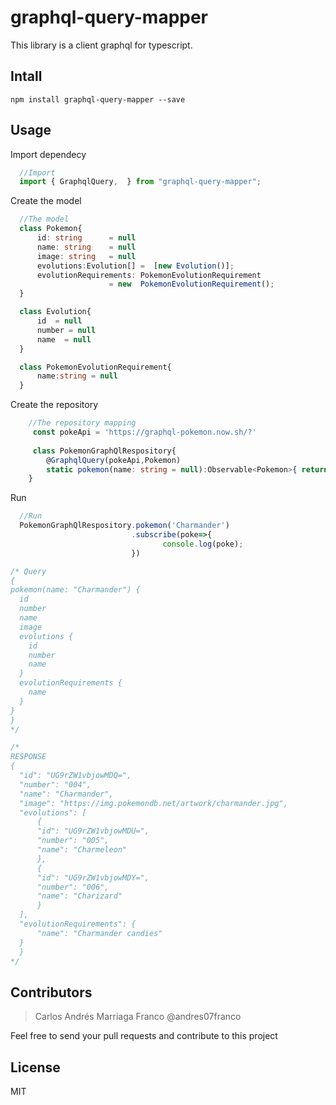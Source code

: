 # graphql-query-mapper

This  library is a client graphql for typescript.

## Intall

    npm install graphql-query-mapper --save

## Usage

 Import  dependecy

  ```typescript
    //Import 
    import { GraphqlQuery,  } from "graphql-query-mapper";
  ```

Create the model

  ```typescript
    //The model
    class Pokemon{
        id: string      = null
        name: string    = null
        image: string   = null
        evolutions:Evolution[] =  [new Evolution()];
        evolutionRequirements: PokemonEvolutionRequirement 
                        = new  PokemonEvolutionRequirement();
    }

    class Evolution{
        id  = null
        number = null
        name  = null
    }

    class PokemonEvolutionRequirement{
        name:string = null
    }
```
Create the repository
```typescript
    //The repository mapping
     const pokeApi = 'https://graphql-pokemon.now.sh/?'
     
     class PokemonGraphQlRespository{
        @GraphqlQuery(pokeApi,Pokemon)
        static pokemon(name: string = null):Observable<Pokemon>{ return }
    }
```
Run 
  ```typescript
    //Run
    PokemonGraphQlRespository.pokemon('Charmander')
                             .subscribe(poke=>{
                                    console.log(poke); 
                             })

/* Query 
{
  pokemon(name: "Charmander") {
    id
    number
    name
    image
    evolutions {
      id
      number
      name
    }
    evolutionRequirements {
      name
    }
  }
}
*/

/*
RESPONSE
{
    "id": "UG9rZW1vbjowMDQ=",
    "number": "004",
    "name": "Charmander",
    "image": "https://img.pokemondb.net/artwork/charmander.jpg",
    "evolutions": [
        {
        "id": "UG9rZW1vbjowMDU=",
        "number": "005",
        "name": "Charmeleon"
        },
        {
        "id": "UG9rZW1vbjowMDY=",
        "number": "006",
        "name": "Charizard"
        }
    ],
    "evolutionRequirements": {
        "name": "Charmander candies"
    }
    }
*/
  ```
## Contributors
> Carlos Andrés Marriaga  Franco @andres07franco

Feel free to send your pull requests and contribute to this project

## License
 
 MIT